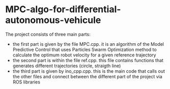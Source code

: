 # MPC-algo-for-differential-autonomous-vehicule
The project consists of three main parts:
- the first part is given by the file MPC.cpp. it is an algorithm of the Model Predictive Control that uses Particles Swarm Optimization method to calculate the optimum robot velocity for a given reference trajectory
- the second part is within the file ref.cpp. this file contains functions that generates different trajectories (circle, straigth line)
- the third part is given by ino_cpp.cpp. this is the main code that calls out the other files and connect between the different part of the project via ROS libraries
